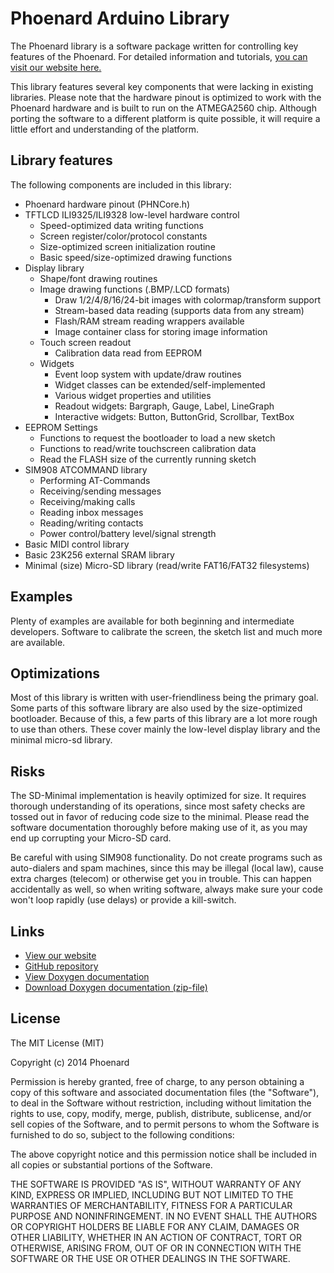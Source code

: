 # Phoenard Arduino Library

The Phoenard library is a software package written for controlling key features of the Phoenard.
For detailed information and tutorials, [you can visit our website here.](http://phoenard.com)

This library features several key components that were lacking in existing libraries.
Please note that the hardware pinout is optimized to work with the Phoenard hardware and
is built to run on the ATMEGA2560 chip. Although porting the software to a different platform
is quite possible, it will require a little effort and understanding of the platform.

## Library features

The following components are included in this library:

* Phoenard hardware pinout (PHNCore.h)
* TFTLCD ILI9325/ILI9328 low-level hardware control
  * Speed-optimized data writing functions
  * Screen register/color/protocol constants
  * Size-optimized screen initialization routine
  * Basic speed/size-optimized drawing functions
* Display library
  * Shape/font drawing routines
  * Image drawing functions (.BMP/.LCD formats)
    * Draw 1/2/4/8/16/24-bit images with colormap/transform support
    * Stream-based data reading (supports data from any stream)
    * Flash/RAM stream reading wrappers available
    * Image container class for storing image information
  * Touch screen readout
    * Calibration data read from EEPROM
  * Widgets
    * Event loop system with update/draw routines
    * Widget classes can be extended/self-implemented
    * Various widget properties and utilities
    * Readout widgets: Bargraph, Gauge, Label, LineGraph
    * Interactive widgets: Button, ButtonGrid, Scrollbar, TextBox
* EEPROM Settings
  * Functions to request the bootloader to load a new sketch
  * Functions to read/write touchscreen calibration data
  * Read the FLASH size of the currently running sketch
* SIM908 ATCOMMAND library
  * Performing AT-Commands
  * Receiving/sending messages
  * Receiving/making calls
  * Reading inbox messages
  * Reading/writing contacts
  * Power control/battery level/signal strength
* Basic MIDI control library
* Basic 23K256 external SRAM library
* Minimal (size) Micro-SD library (read/write FAT16/FAT32 filesystems)

## Examples

Plenty of examples are available for both beginning and intermediate developers.
Software to calibrate the screen, the sketch list and much more are available.

## Optimizations

Most of this library is written with user-friendliness being the primary goal.
Some parts of this software library are also used by the size-optimized bootloader.
Because of this, a few parts of this library are a lot more rough to use than others.
These cover mainly the low-level display library and the minimal micro-sd library.

## Risks

The SD-Minimal implementation is heavily optimized for size. It requires thorough
understanding of its operations, since most safety checks are tossed out in favor
of reducing code size to the minimal. Please read the software documentation thoroughly
before making use of it, as you may end up corrupting your Micro-SD card.

Be careful with using SIM908 functionality. Do not create programs such as auto-dialers
and spam machines, since this may be illegal (local law), cause extra charges (telecom)
or otherwise get you in trouble. This can happen accidentally as well, so when writing
software, always make sure your code won't loop rapidly (use delays) or provide a kill-switch.

## Links

* [View our website](http://phoenard.com)
* [GitHub repository](https://github.com/Phoenard/Phoenard)
* [View Doxygen documentation](http://docs.phoenard.com)
* [Download Doxygen documentation (zip-file)](http://phoenard.com/phoenard_docs_doxygen.zip)

## License

The MIT License (MIT)

Copyright (c) 2014 Phoenard

Permission is hereby granted, free of charge, to any person obtaining a copy
of this software and associated documentation files (the "Software"), to deal
in the Software without restriction, including without limitation the rights
to use, copy, modify, merge, publish, distribute, sublicense, and/or sell
copies of the Software, and to permit persons to whom the Software is
furnished to do so, subject to the following conditions:

The above copyright notice and this permission notice shall be included in
all copies or substantial portions of the Software.

THE SOFTWARE IS PROVIDED "AS IS", WITHOUT WARRANTY OF ANY KIND, EXPRESS OR
IMPLIED, INCLUDING BUT NOT LIMITED TO THE WARRANTIES OF MERCHANTABILITY,
FITNESS FOR A PARTICULAR PURPOSE AND NONINFRINGEMENT. IN NO EVENT SHALL THE
AUTHORS OR COPYRIGHT HOLDERS BE LIABLE FOR ANY CLAIM, DAMAGES OR OTHER
LIABILITY, WHETHER IN AN ACTION OF CONTRACT, TORT OR OTHERWISE, ARISING FROM,
OUT OF OR IN CONNECTION WITH THE SOFTWARE OR THE USE OR OTHER DEALINGS IN
THE SOFTWARE.
